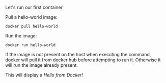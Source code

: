 Let's run our first container

Pull a hello-world image:
~~~
docker pull hello-world
~~~

Run the image:
~~~
docker run hello-world
~~~

If the image is not present on the host when executing the command, docker will pull it from docker hub before attempting to run it. Otherwise it will run the image already present.

This will display a *Hello from Docker!*
